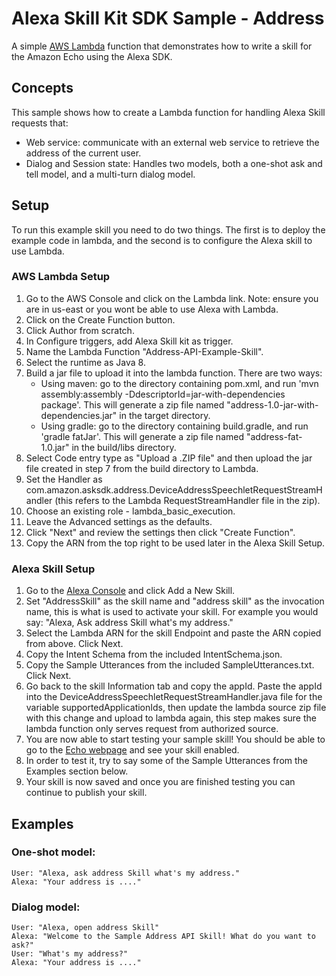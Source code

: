 # Alexa Skill Kit SDK Sample - Address
A simple [AWS Lambda](http://aws.amazon.com/lambda) function that demonstrates how to write a skill for the Amazon Echo using the Alexa SDK.

## Concepts
This sample shows how to create a Lambda function for handling Alexa Skill requests that:

 - Web service: communicate with an external web service to retrieve the address of the current user.
 - Dialog and Session state: Handles two models, both a one-shot ask and tell model, and a multi-turn dialog model.

## Setup
To run this example skill you need to do two things. The first is to deploy the example code in lambda, and the second is to configure the Alexa skill to use Lambda.

### AWS Lambda Setup
1. Go to the AWS Console and click on the Lambda link. Note: ensure you are in us-east or you wont be able to use Alexa with Lambda.
2. Click on the Create Function button.
3. Click Author from scratch.
4. In Configure triggers, add Alexa Skill kit as trigger.
5. Name the Lambda Function "Address-API-Example-Skill".
6. Select the runtime as Java 8.
7. Build a jar file to upload it into the lambda function. There are two ways:
   - Using maven: go to the directory containing pom.xml, and run 'mvn assembly:assembly -DdescriptorId=jar-with-dependencies package'. This will generate a zip file named "address-1.0-jar-with-dependencies.jar" in the target directory.
   - Using gradle: go to the directory containing build.gradle,  and run 'gradle fatJar'. This will generate a zip file named "address-fat-1.0.jar" in the build/libs directory.
8. Select Code entry type as "Upload a .ZIP file" and then upload the jar file created in step 7 from the build directory to Lambda.
9. Set the Handler as com.amazon.asksdk.address.DeviceAddressSpeechletRequestStreamHandler (this refers to the Lambda RequestStreamHandler file in the zip).
10. Choose an existing role - lambda_basic_execution.
11. Leave the Advanced settings as the defaults.
12. Click "Next" and review the settings then click "Create Function".
13. Copy the ARN from the top right to be used later in the Alexa Skill Setup.

### Alexa Skill Setup
1. Go to the [Alexa Console](https://developer.amazon.com/edw/home.html) and click Add a New Skill.
2. Set "AddressSkill" as the skill name and "address skill" as the invocation name, this is what is used to activate your skill. For example you would say: "Alexa, Ask address Skill what's my address."
3. Select the Lambda ARN for the skill Endpoint and paste the ARN copied from above. Click Next.
4. Copy the Intent Schema from the included IntentSchema.json.
5. Copy the Sample Utterances from the included SampleUtterances.txt. Click Next.
6. Go back to the skill Information tab and copy the appId. Paste the appId into the DeviceAddressSpeechletRequestStreamHandler.java file for the variable supportedApplicationIds,
   then update the lambda source zip file with this change and upload to lambda again, this step makes sure the lambda function only serves request from authorized source.
7. You are now able to start testing your sample skill! You should be able to go to the [Echo webpage](http://echo.amazon.com/#skills) and see your skill enabled.
8. In order to test it, try to say some of the Sample Utterances from the Examples section below.
9. Your skill is now saved and once you are finished testing you can continue to publish your skill.

## Examples
### One-shot model:
    User: "Alexa, ask address Skill what's my address."
    Alexa: "Your address is ...."
### Dialog model:
    User: "Alexa, open address Skill"
    Alexa: "Welcome to the Sample Address API Skill! What do you want to ask?"
    User: "What's my address?"
    Alexa: "Your address is ...."

